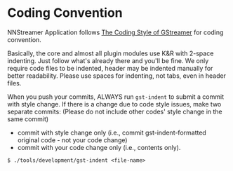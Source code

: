 
# Coding Convention

NNStreamer Application follows [The Coding Style of GStreamer](https://gstreamer.freedesktop.org/documentation/frequently-asked-questions/developing.html#what-is-the-coding-style-for-gstreamer-code) for coding convention. 


Basically, the core and almost all plugin modules use K&R with 2-space indenting. Just follow what's already there and you'll be fine. We only require code files to be indented, header may be indented manually for better readability. Please use spaces for indenting, not tabs, even in header files.

When you push your commits, ALWAYS run `gst-indent` to submit a commit with style change.
If there is a change due to code style issues, make two separate commits: (Please do not include other codes' style change in the same commit)
- commit with style change only (i.e., commit gst-indent-formatted original code - not your code change)
- commit with your code change only (i.e., contents only).

```
$ ./tools/development/gst-indent <file-name>
```
